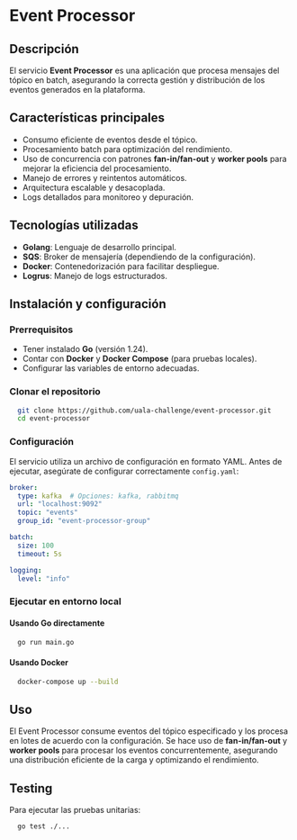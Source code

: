 # Event Processor

## Descripción
El servicio **Event Processor** es una aplicación que procesa mensajes del tópico en batch, asegurando la correcta gestión y distribución de los eventos generados en la plataforma.

## Características principales
- Consumo eficiente de eventos desde el tópico.
- Procesamiento batch para optimización del rendimiento.
- Uso de concurrencia con patrones **fan-in/fan-out** y **worker pools** para mejorar la eficiencia del procesamiento.
- Manejo de errores y reintentos automáticos.
- Arquitectura escalable y desacoplada.
- Logs detallados para monitoreo y depuración.

## Tecnologías utilizadas
- **Golang**: Lenguaje de desarrollo principal.
- **SQS**: Broker de mensajería (dependiendo de la configuración).
- **Docker**: Contenedorización para facilitar despliegue.
- **Logrus**: Manejo de logs estructurados.

## Instalación y configuración
### Prerrequisitos
- Tener instalado **Go** (versión 1.24).
- Contar con **Docker** y **Docker Compose** (para pruebas locales).
- Configurar las variables de entorno adecuadas.

### Clonar el repositorio
```bash
  git clone https://github.com/uala-challenge/event-processor.git
  cd event-processor
```

### Configuración
El servicio utiliza un archivo de configuración en formato YAML. Antes de ejecutar, asegúrate de configurar correctamente `config.yaml`:
```yaml
broker:
  type: kafka  # Opciones: kafka, rabbitmq
  url: "localhost:9092"
  topic: "events"
  group_id: "event-processor-group"

batch:
  size: 100
  timeout: 5s

logging:
  level: "info"
```

### Ejecutar en entorno local
#### Usando Go directamente
```bash
  go run main.go
```

#### Usando Docker
```bash
  docker-compose up --build
```

## Uso
El Event Processor consume eventos del tópico especificado y los procesa en lotes de acuerdo con la configuración. Se hace uso de **fan-in/fan-out** y **worker pools** para procesar los eventos concurrentemente, asegurando una distribución eficiente de la carga y optimizando el rendimiento.


## Testing
Para ejecutar las pruebas unitarias:
```bash
  go test ./...
```
